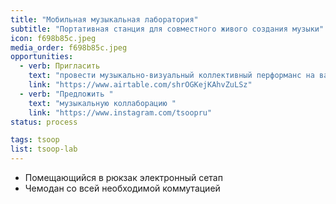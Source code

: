 ```yaml
---
title: "Мобильная музыкальная лаборатория"
subtitle: "Портативная станция для совместного живого создания музыки"
icon: f698b85c.jpeg
media_order: f698b85c.jpeg
opportunities:
  - verb: Пригласить
    text: "провести музыкально-визуальный коллективный перформанс на вашей площадке"
    link: "https://www.airtable.com/shrOGKejKAhvZuLSz"
  - verb: "Предложить "
    text: "музыкальную коллаборацию "
    link: "https://www.instagram.com/tsoopru"
status: process

tags: tsoop
list: tsoop-lab
---
```


- Помещающийся в рюкзак электронный сетап
- Чемодан со всей необходимой коммутацией
